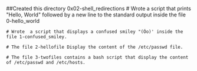 ##Created this directory 0x02-shell_redirections
	# Wrote a script that prints "Hello, World" followed by a new line to the standard output 
	 inside the file 0-hello_world
	
	# Wrote  a script that displays a confused smiley "(Ôo)' inside the file 1-confused_smiley.

	# The file 2-hellofile Display the content of the /etc/passwd file.

	# The file 3-twofiles contains a bash script that display the content of /etc/passwd and /etc/hosts.

